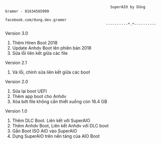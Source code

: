                                                     SuperAIO by Dũng Gramer - 01634565999
                                                        facebook.com/dung.dev.gramer
		                                          ----------*.*----------

   Version 3.0

   1. Thêm Hiren Boot 2018
   2. Update Anhdv Boot lên phiên bản 2018
   3. Sửa lỗi liên kết giữa các file


  Version 2.1
 
   1. Vá lỗi, chỉnh sửa liên kết giữa các boot 



  Version 2.0

   1. Sửa lại boot UEFI
   2. Thêm app boot cho Anhdv
   3. Xóa bớt file không cần thiết xuống còn 16.4 GB


   Version 1.0

   1. Thêm DLC Boot. Liên kết với SuperAIO
   2. Thêm Anhdv Boot, Liên kết Anhdv với DLC boot
   3. Gắn Boot ISO AIO vào SuperAIO
   4. Dựng SuperAIO trên nền tảng của AIO Boot

